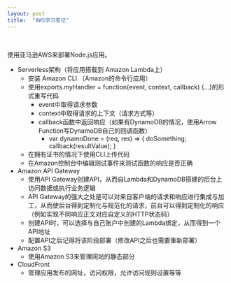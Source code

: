 ```yaml
---
layout: post
title:  "AWS学习笔记" 
---
```


<br />

使用亚马逊AWS来部署Node.js应用。

 - Serverless架构（将应用搭载到 Amazon Lambda上）
   - 安装 Amazon CLI （Amazon的命令行应用）
   - 使用exports.myHandler = function(event, context, callback) {...}的形式重写代码
     - event中取得请求参数
     - context中取得请求的上下文（请求方式等）
     - callback函数中返回响应（如果有DynamoDB的情况，使用Arrow Function写DynamoDB自己的回调函数）
       - var dynamoDone = (req, res) => { doSomething; callback(resultValue); }
   - 在拥有证书的情况下使用CLI上传代码
   - 在Amazon控制台中编辑测试事件来测试函数的响应是否正确
 - Amazon API Gateway
   - 使用API Gateway创建API，从而自Lambda和DynamoDB搭建的后台上访问数据或执行业务逻辑
   - API Gateway的强大之处是可以对来自客户端的请求和响应进行集成与加工，从而使后台得到定制化与规范化的请求，前台可以得到定制化的响应（例如实现不同响应正文对应自定义的HTTP状态码）
   - 创建API时，可以选择与自己账户中创建的Lambda绑定，从而得到一个API地址
   - 配置API之后记得将该阶段部署（修改API之后也需要重新部署）
 - Amazon S3
   - 使用Amazon S3来管理网站的静态部分
 - CloudFront
   - 管理应用发布的网址，访问权限，允许访问规则设置等等